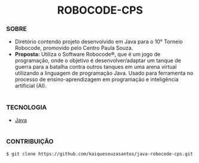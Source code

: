 <h1 align=center>ROBOCODE-CPS</h1>

### SOBRE

- Diretório contendo projeto desenvolvido em Java para o 10° Torneio Robocode, promovido pelo Centro Paula Souza.
- <strong>Proposta:</strong> Utiliza o Software Robocode®, que é um jogo de programação, onde o objetivo é desenvolver/adaptar um tanque de guerra para a batalha contra outros tanques em uma arena virtual utilizando a linguagem de programação Java. Usado para ferramenta no processo de ensino-aprendizagem em programação e inteligência artificial (AI).

#
### TECNOLOGIA
- [Java](https://docs.oracle.com/en/java)

#
### CONTRIBUIÇÃO

```
$ git clone https://github.com/kaiquesouzasantos/java-robocode-cps.git 
```
